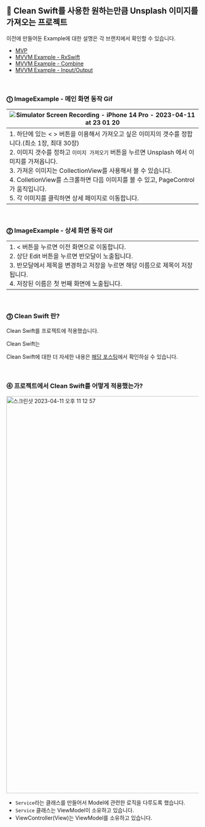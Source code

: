 ## 🎨 Clean Swift를 사용한 원하는만큼 Unsplash 이미지를 가져오는 프로젝트

이전에 만들어둔 Example에 대한 설명은 각 브랜치에서 확인할 수 있습니다.
- [MVP](https://github.com/YoonAh-dev/ImageExample_Pattern/tree/mvp)
- [MVVM Example - RxSwift](https://github.com/YoonAh-dev/ImageExample_Pattern/tree/mvvm/rxswift)
- [MVVM Example - Combine](https://github.com/YoonAh-dev/ImageExample_Pattern/tree/mvvm/combine)
- [MVVM Example - Input/Output](https://github.com/YoonAh-dev/ImageExample_Pattern/tree/mvvm/input-output)



<br>

### ⓵ ImageExample - 메인 화면 동작 Gif

| ![Simulator Screen Recording - iPhone 14 Pro - 2023-04-11 at 23 01 20](https://user-images.githubusercontent.com/55099365/231187546-37ef9c94-603c-4f1f-bfdd-50db1f920be9.gif)|
|--|
|1. 하단에 있는 < > 버튼을 이용해서 가져오고 싶은 이미지의 갯수를 정합니다.(최소 1장, 최대 30장)<br>2. 이미지 갯수를 정하고 `이미지 가져오기` 버튼을 누르면 Unsplash 에서 이미지를 가져옵니다.<br>3. 가져온 이미지는 CollectionView를 사용해서 볼 수 있습니다.<br>4. ColletionView를 스크롤하면 다음 이미지를 볼 수 있고, PageControl가 움직입니다.<br>5. 각 이미지를 클릭하면 상세 페이지로 이동합니다.|

<br>

### ⓶ ImageExample - 상세 화면 동작 Gif

| |
|--|
|1. < 버튼을 누르면 이전 화면으로 이동합니다. <br>2. 상단 Edit 버튼을 누르면 반모달이 노출됩니다.<br>3. 반모달에서 제목을 변경하고 저장을 누르면 해당 이름으로 제목이 저장됩니다. <br>4. 저장된 이름은 첫 번째 화면에 노출됩니다.|

<br>

### ⓷ Clean Swift 란?

Clean Swift를 프로젝트에 적용했습니다.

Clean Swift는 

Clean Swift에 대한 더 자세한 내용은 [해당 포스팅]()에서 확인하실 수 있습니다.

<br>

### ⓸ 프로젝트에서 Clean Swift를 어떻게 적용했는가?

<img width="1040" alt="스크린샷 2023-04-11 오후 11 12 57" src="https://github.com/YoonAh-dev/ImageExample_Pattern/assets/55099365/84b6eda2-3098-4196-b1c7-16dd78b2ec65">

* `Service`라는 클래스를 만들어서 Model에 관련한 로직을 다루도록 했습니다.
* `Service` 클래스는 ViewModel이 소유하고 있습니다.
* ViewController(View)는 ViewModel를 소유하고 있습니다.